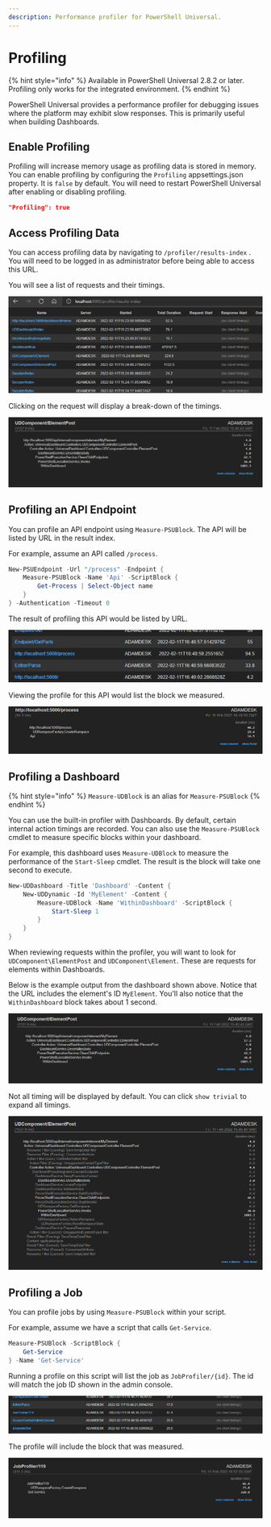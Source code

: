```yaml
---
description: Performance profiler for PowerShell Universal.
---
```


# Profiling

{% hint style="info" %}
Available in PowerShell Universal 2.8.2 or later. Profiling only works for the integrated environment.
{% endhint %}

PowerShell Universal provides a performance profiler for debugging issues where the platform may exhibit slow responses. This is primarily useful when building Dashboards.&#x20;

## Enable Profiling

Profiling will increase memory usage as profiling data is stored in memory. You can enable profiling by configuring the `Profiling` appsettings.json property. It is `false` by default. You will need to restart PowerShell Universal after enabling or disabling profiling.&#x20;

```json
"Profiling": true
```

## Access Profiling Data

You can access profiling data by navigating to `/profiler/results-index` . You will need to be logged in as administrator before being able to access this URL.&#x20;

You will see a list of requests and their timings.&#x20;

![Result Index](<../.gitbook/assets/image (432).png>)

Clicking on the request will display a break-down of the timings.&#x20;

![Timings](<../.gitbook/assets/image (266).png>)

## Profiling an API Endpoint

You can profile an API endpoint using `Measure-PSUBlock`. The API will be listed by URL in the result index.&#x20;

For example, assume an API called `/process`.&#x20;

```powershell
New-PSUEndpoint -Url "/process" -Endpoint {
    Measure-PSUBlock -Name 'Api' -ScriptBlock {
        Get-Process | Select-Object name
    }
} -Authentication -Timeout 0 
```

The result of profiling this API would be listed by URL.

![](<../.gitbook/assets/image (440).png>)

Viewing the profile for this API would list the block we measured.&#x20;

![](<../.gitbook/assets/image (556).png>)

## Profiling a Dashboard

{% hint style="info" %}
`Measure-UDBlock` is an alias for `Measure-PSUBlock`
{% endhint %}

You can use the built-in profiler with Dashboards. By default, certain internal action timings are recorded. You can also use the `Measure-PSUBlock` cmdlet to measure specific blocks within your dashboard.&#x20;

For example, this dashboard uses `Measure-UDBlock` to measure the performance of the `Start-Sleep` cmdlet. The result is the block will take one second to execute.&#x20;

```powershell
New-UDDashboard -Title 'Dashboard' -Content {
    New-UDDynamic -Id 'MyElement' -Content {
        Measure-UDBlock -Name 'WithinDashboard' -ScriptBlock {
            Start-Sleep 1
        }
    }
}
```

When reviewing requests within the profiler, you will want to look for `UDComponent\ElementPost` and `UDComponent\Element`. These are requests for elements within Dashboards.&#x20;

Below is the example output from the dashboard shown above. Notice that the URL includes the element's ID `MyElement`. You'll also notice that the `WithinDashboard` block takes about 1 second.&#x20;

![Dashboard Timing](<../.gitbook/assets/image (264).png>)

Not all timing will be displayed by default. You can click `show trivial` to expand all timings.&#x20;

![All Timings](<../.gitbook/assets/image (549).png>)

## Profiling a Job

You can profile jobs by using `Measure-PSUBlock` within your script.&#x20;

For example, assume we have a script that calls `Get-Service`.&#x20;

```powershell
Measure-PSUBlock -ScriptBlock {
    Get-Service
} -Name 'Get-Service'
```

Running a profile on this script will list the job as `JobProfiler/{id}`. The id will match the job ID shown in the admin console.&#x20;

![](<../.gitbook/assets/image (554).png>)

The profile will include the block that was measured.&#x20;

![](<../.gitbook/assets/image (111).png>)
